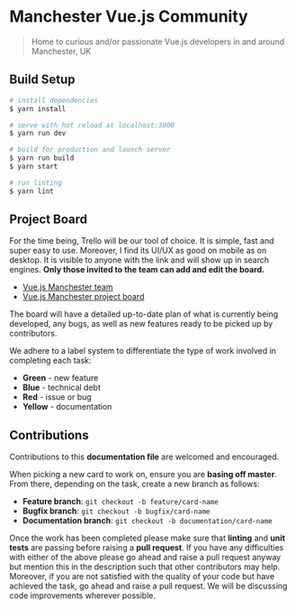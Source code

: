 # Manchester Vue.js Community

> Home to curious and/or passionate Vue.js developers in and around Manchester, UK

## Build Setup

``` bash
# install dependencies
$ yarn install

# serve with hot reload at localhost:3000
$ yarn run dev

# build for production and launch server
$ yarn run build
$ yarn start

# run linting
$ yarn lint
```
## Project Board

For the time being, Trello will be our tool of choice. It is simple, fast and super easy to use. Moreover, I find its UI/UX as good on mobile as on desktop. It is visible to anyone with the link and will show up in search engines. **Only those invited to the team can add and edit the board.**
  * [Vue.js Manchester team](https://trello.com/vuejsmanchester/home "Vue.js Manchester team")
  * [Vue.js Manchester project board](https://trello.com/b/O5fmUjJB/project-board "Vue.js Manchester project board")

The board will have a detailed up-to-date plan of what is currently being developed, any bugs, as well as new features ready to be picked up by contributors.

We adhere to a label system to differentiate the type of work involved in completing each task:

  * **Green** - new feature
  * **Blue** - technical debt
  * **Red** - issue or bug
  * **Yellow** - documentation

## Contributions

Contributions to this **documentation file** are welcomed and encouraged.

When picking a new card to work on, ensure you are **basing off master**. From there, depending on the task, create a new branch as follows:

  * **Feature branch**: `git checkout -b feature/card-name`
  * **Bugfix branch**: `git checkout -b bugfix/card-name`
  * **Documentation branch**: `git checkout -b documentation/card-name`

Once the work has been completed please make sure that **linting** and **unit tests** are passing before raising a **pull request**. If you have any difficulties with either of the above please go ahead and raise a pull request anyway but mention this in the description such that other contributors may help. Moreover, if you are not satisfied with the quality of your code but have achieved the task, go ahead and raise a pull request. We will be discussing code improvements wherever possible.
